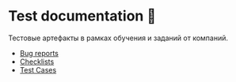 # Test documentation :scroll:
Тестовые артефакты в рамках обучения и заданий от компаний.
+ [Bug reports](https://github.com/Ed-Yunusov/Test-documentation/tree/main/Bug%20reports)
+ [Checklists](https://github.com/Ed-Yunusov/Test-documentation/tree/main/Checklist)
+ [Test Cases](https://github.com/Ed-Yunusov/Test-documentation/tree/main/Test%20cases)

